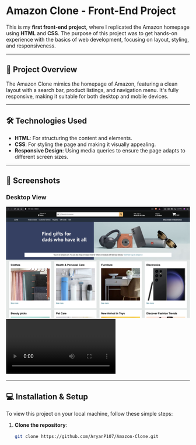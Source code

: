 # Amazon Clone - Front-End Project

This is my **first front-end project**, where I replicated the Amazon homepage using **HTML** and **CSS**. The purpose of this project was to get hands-on experience with the basics of web development, focusing on layout, styling, and responsiveness.

---

## 🚀 Project Overview

The Amazon Clone mimics the homepage of Amazon, featuring a clean layout with a search bar, product listings, and navigation menu. It's fully responsive, making it suitable for both desktop and mobile devices.

---

## 🛠️ Technologies Used

- **HTML**: For structuring the content and elements.
- **CSS**: For styling the page and making it visually appealing.
- **Responsive Design**: Using media queries to ensure the page adapts to different screen sizes.

---

## 📸 Screenshots

### Desktop View
![Amazon Clone Desktop](screenshot/Desktop.png)
![Amazone Clone Preview](screenshot/Amazon%20Clone.mov)

---

## 💻 Installation & Setup

To view this project on your local machine, follow these simple steps:

1. **Clone the repository**:
   ```bash
   git clone https://github.com/AryanP107/Amazon-Clone.git

